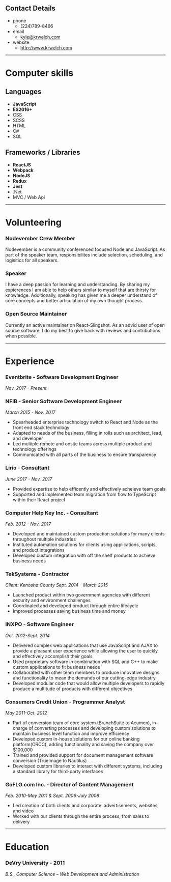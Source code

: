 ## Contact Details 
* phone
  * (224)789-8466
* email
  * kyle@krwelch.com
* website
  * http://www.krwelch.com
---
# Computer skills
## Languages 
* **JavaScript**
* **ES2016+**
* CSS
* SCSS
* HTML
* C#
* SQL

## Frameworks / Libraries 
* **ReactJS**
* **Webpack**
* **NodeJS**
* **Redux**
* **Jest**
* .Net
* MVC / Web Api

---

# Volunteering 
### Nodevember Crew Member

Nodevember is a community conferenced focused Node and JavaScript. As part of the speaker team, responsibilites include selection, scheduling, and logisitics for all speakers. 

### Speaker

I have a deep passion for learning and understanding. By sharing my expierences I am able to help others similar to myself that are thirsty for knowledge. Additionally, speaking has given me a deeper understand of core concepts and better articulation of my own thought process.

### Open Source Maintainer

Currently an active maintainer on React-Slingshot. As an advid user of open source software, I do my best to give back with reviews and contributions when possible. 

---

# Experience 
### Eventbrite - Software Development Engineer
*Nov. 2017 - Present*

### NFIB - Senior Software Development Engineer
*March 2015 - Nov. 2017*
* Spearheaded enterprise technology switch to React and Node as the front end stack technology
* Adapted to needs of the business, filling in rolls such as architect, lead, and developer
* Led multiple remote and onsite teams across multiple product and technology offerings
* Communicated with all parts of the business to ensure transparency

### Lirio - Consultant
*June 2017 - Nov. 2017*
* Provided expertise to help efficently and effectively acheieve team goals
* Supported and implemented team migration from flow to TypeScript within their React project

### Computer Help Key Inc. - Consultant
*Feb. 2012 - Nov. 2017*
* Developed and maintained custom production solutions for many clients throughout multiple industries
* Instituted automation solutions for clients using applications, scripts, and product integrations
* Developed custom integration with off the shelf products to achieve business needs

### TekSystems - Contractor
*_Client: Kenosha County_*
*Sept. 2014 - March 2015*
* Launched product within two government agencies with different security and environment challenges
* Coordinated and developed product through entire lifecycle
* Improved processes saving business time and money

### INXPO - Software Engineer
*Oct. 2012-Sept. 2014*
* Delivered complex web applications that use JavaScript and AJAX to provide a pleasant user experience while allowing the user to quickly and effectively accomplish their goals
* Used proprietary software in combination with SQL and C++ to make custom applications to fit business needs
* Collaborated with other team members to produce innovative designs and functionality to mean the demands of our cutting-edge industry
* Developed modular code that would allow multiple developers to rapidly produce a multitude of products with different objectives

### Consumers Credit Union - Programmer Analyst
*May 2011-Oct. 2012*
* Part of conversion team of core system (BranchSuite to Acumen), in-charge of converting processes and developing custom solutions to maintain business level function and improve efficiency
* Developed custom in-house solutions for our online banking platform(ORCC), adding functionality and saving the company over $100,000
* Trained and provided support for document management software conversion (TrueImage to Nautilus)
* Developed custom libraries to interact with different systems, including a standard library for third-party interfaces

### GoFLO.com Inc. - Director of Content Management
*Feb. 2010-May 2011 & Sept. 2006-July 2008*
* Led creation of both clients and corporate: advertisements, websites, and video
* Worked with our clients through the entire process, from sales to delivery

---

# Education 
### DeVry University - 2011
*B.S., Computer Science – Web Development and Administration*